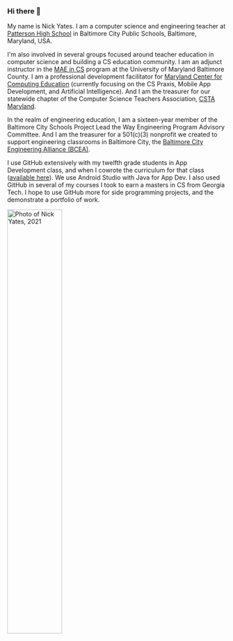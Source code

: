 ### Hi there 👋

My name is Nick Yates. I am a computer science and engineering teacher at [Patterson High School](https://www.pattersonclippers.org/) in Baltimore City Public Schools, Baltimore, Maryland, USA.

I'm also involved in several groups focused around teacher education in computer science and building a CS education community. I am an adjunct instructor in the [MAE in CS](https://professionalprograms.umbc.edu/master-of-arts-in-education/master-of-arts-in-education-programs/#cs) program at the University of Maryland Baltimore County. I am a professional development facilitator for [Maryland Center for Computing Education](https://cs4md.com/pd) (currently focusing on the CS Praxis, Mobile App Development, and Artificial Intelligence). And I am the treasurer for our statewide chapter of the Computer Science Teachers Association, [CSTA Maryland](https://maryland.csteachers.org/).

In the realm of engineering education, I am a sixteen-year member of the Baltimore City Schools Project Lead the Way Engineering Program Advisory Committee. And I am the treasurer for a 501(c)(3) nonprofit we created to support engineering classrooms in Baltimore City, the [Baltimore City Engineering Alliance (BCEA)](http://www.bceabmore.org/).

I use GitHub extensively with my twelfth grade students in App Development class, and when I cowrote the curriculum for that class ([available here](https://www.codeintheschools.org/appdev)). We use Android Studio with Java for App Dev. I also used GitHub in several of my courses I took to earn a masters in CS from Georgia Tech. I hope to use GitHub more for side programming projects, and the demonstrate a portfolio of work.

<img src="https://www.pattersonclippers.org/ourpages/auto/2023/2/1/38917886/meCyber.jpg" alt="Photo of Nick Yates, 2021" width="50%" height="50%" />
